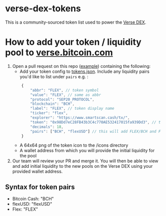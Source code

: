 # verse-dex-tokens

This is a community-sourced token list used to power the [Verse DEX](https://verse.bitcoin.com/).

# How to add your token / liquidity pool to [verse.bitcoin.com](https://verse.bitcoin.com)
1. Open a pull request on this repo ([example](https://github.com/bitcoin-portal/verse-dex-tokens/pull/2)) containing the following:
    - Add your token config to [tokens.json](https://github.com/bitcoin-portal/verse-dex-tokens/blob/trunk/config/tokens.json). Include any liquidity pairs you'd like to list under `pairs` e.g. :
    ```javascript
        {
            "abbr": "FLEX", // token symbol
            "value": "FLEX", // same as abbr
            "protocol": "SEP20_PROTOCOL",
            "blockchain": "BCH",
            "label": "FLEX", // token display name
            "ticker": "flex",
            "explorer": "https://www.smartscan.cash/tx/",
            "token": "0x98Dd7eC28FB43b3C4c770AE532417015fa939Dd3", // token contract address
            "decimals": 18,
            "pairs": ["BCH", "flexUSD"] // this will add FLEX/BCH and FLEX/flexUSD to the list of liquidity pools
        }
    ```
    - A 64x64 png of the token icon to the /icons directory
    - A wallet address from which you will provide the initial liquidity for the pool
2. Our team will review your PR and merge it. You will then be able to view and add initial liquidity to the new pools on the Verse DEX using your provided wallet address.

## Syntax for token pairs ##
- Bitcoin Cash: "BCH"
- flexUSD: "flexUSD"
- Flex: "FLEX"
